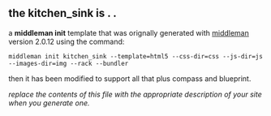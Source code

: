 the kitchen_sink is . . 
-----
a __middleman init__ template that was orignally generated with [middleman](https://github.com/tdreyno/middleman) version 2.0.12 using the command:

```
middleman init kitchen_sink --template=html5 --css-dir=css --js-dir=js --images-dir=img --rack --bundler
```

then it has been modified to support all that plus compass and blueprint.

_replace the contents of this file with the appropriate description of your site when you generate one._